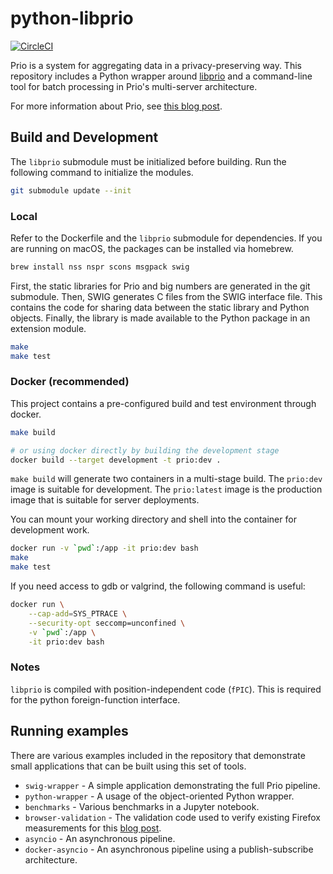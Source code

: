 # python-libprio

[![CircleCI](https://circleci.com/gh/mozilla/python-libprio.svg?style=svg)](https://circleci.com/gh/mozilla/python-libprio)

Prio is a system for aggregating data in a privacy-preserving way. This
repository includes a Python wrapper around [libprio](https://github.com/mozilla/libprio) 
and a command-line tool for batch processing in Prio's multi-server architecture.

For more information about Prio, see [this blog
post](https://hacks.mozilla.org/2018/10/testing-privacy-preserving-telemetry-with-prio/).

## Build and Development

The `libprio` submodule must be initialized before building. Run the following
command to initialize the modules.

```bash
git submodule update --init
```

### Local

Refer to the Dockerfile and the `libprio` submodule for dependencies. If you are
running on macOS, the packages can be installed via homebrew.

```bash
brew install nss nspr scons msgpack swig
```

First, the static libraries for Prio and big numbers are generated in the git
submodule. Then, SWIG generates C files from the SWIG interface file. This
contains the code for sharing data between the static library and Python
objects. Finally, the library is made available to the Python package in an
extension module.

```bash
make
make test
```

### Docker (recommended)

This project contains a pre-configured build and test environment through
docker.

```bash
make build

# or using docker directly by building the development stage
docker build --target development -t prio:dev .
```

`make build` will generate two containers in a multi-stage build. The `prio:dev`
image is suitable for development. The `prio:latest` image is the production
image that is suitable for server deployments.

You can mount your working directory and shell into the container for
development work.

```bash
docker run -v `pwd`:/app -it prio:dev bash
make
make test
```

If you need access to gdb or valgrind, the following command is useful:

```bash
docker run \
    --cap-add=SYS_PTRACE \
    --security-opt seccomp=unconfined \
    -v `pwd`:/app \
    -it prio:dev bash
```

### Notes

`libprio` is compiled with position-independent code (`fPIC`).
This is required for the python foreign-function interface.

## Running examples

There are various examples included in the repository that demonstrate small
applications that can be built using this set of tools.

* `swig-wrapper` - A simple application demonstrating the full Prio pipeline.
* `python-wrapper` - A usage of the object-oriented Python wrapper.
* `benchmarks` - Various benchmarks in a Jupyter notebook.
* `browser-validation` - The validation code used to verify existing Firefox
  measurements for this [blog
  post](https://hacks.mozilla.org/2018/10/testing-privacy-preserving-telemetry-with-prio/).
* `asyncio` - An asynchronous pipeline.
* `docker-asyncio` - An asynchronous pipeline using a publish-subscribe
  architecture.
